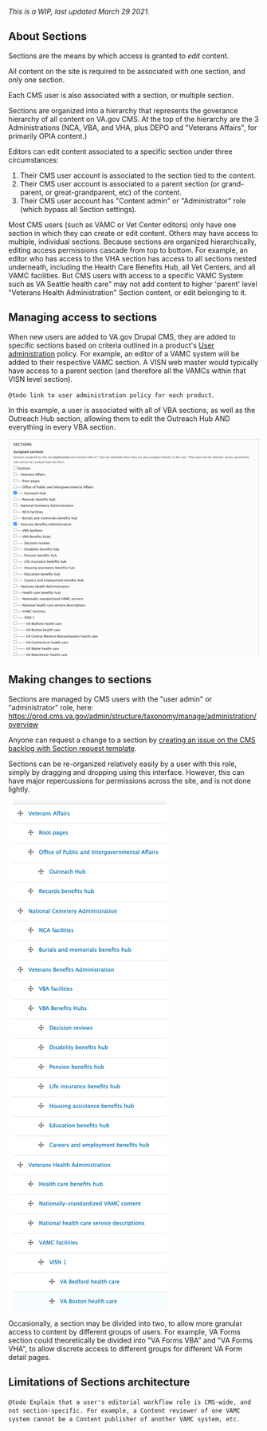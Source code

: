 *This is a WIP, last updated March 29 2021.*

## About Sections

Sections are the means by which access is granted to *edit* content.

All content on the site is required to be associated with one section, and only one section.

Each CMS user is also associated with a section, or multiple section.

Sections are organized into a hierarchy that represents the goverance hierarchy of all content on VA.gov CMS. At the top of the hierarchy are the 3 Administrations (NCA, VBA, and VHA, plus DEPO and "Veterans Affairs", for primarily OPIA content.)

Editors can edit content associated to a specific section under three circumstances:

1. Their CMS user account is associated to the section tied to the content.
1. Their CMS user account is associated to a parent section (or grand-parent, or great-grandparent, etc) of the content.
1. Their CMS user account has "Content admin" or "Administrator" role (which bypass all Section settings).

Most CMS users (such as VAMC or Vet Center editors) only have one section in which they can create or edit content. Others may have access to multiple, individual sections. Because sections are organized hierarchically, editing access permissions cascade from top to bottom. For example, an editor who has access to the VHA section has access to all sections nested underneath, including the Health Care Benefits Hub, all Vet Centers, and all VAMC facilities. But CMS users with access to a specific VAMC System such as VA Seattle health care" may not add content to higher 'parent' level  "Veterans Health Administration" Section content, or edit belonging to it.

## Managing access to sections

When new users are added to VA.gov Drupal CMS, they are added to specific sections based on criteria outlined in a product's [User administration](../../user-administration/) policy. For example, an editor of a VAMC system will be added to their respective VAMC section. A VISN web master would typically have access to a parent section (and therefore all the VAMCs within that VISN level section).

`@todo link to user administration policy for each product`.

In this example, a user is associated with all of VBA sections, as well as the Outreach Hub section, allowing them to edit the Outreach Hub AND everything in every VBA section. 

![Screenshot of workbench access form](workbench-access-form.png)


## Making changes to sections

Sections are managed by CMS users with the "user admin" or "administrator" role, here:
https://prod.cms.va.gov/admin/structure/taxonomy/manage/administration/overview

Anyone can request a change to a section by [creating an issue on the CMS backlog with Section request template](https://github.com/department-of-veterans-affairs/va.gov-cms/issues/new?assignees=kevwalsh&labels=Section+request%2C+Content+governance&template=cms-section-request.md). 

Sections can be re-organized relatively easily by a user with this role, simply by dragging and dropping using this interface. However, this can have major repercussions for permissions across the site, and is not done lightly.

![Screenshot sections hierarchy](sections-hierachy-vagov-cms.png)

Occasionally, a section may be divided into two, to allow more granular access to content by different groups of users. For example, VA Forms section could theoretically be divided into "VA Forms VBA" and "VA Forms VHA", to allow discrete access to different groups for different VA Form detail pages. 


## Limitations of Sections architecture

`@todo Explain that a user's editorial workflow role is CMS-wide, and not section-specific. For example, a Content reviewer of one VAMC system cannot be a Content publisher of another VAMC system, etc.`
